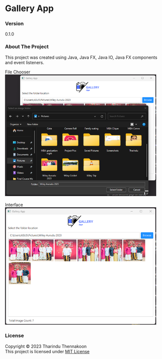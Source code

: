 # Gallery App

### Version

0.1.0

### About The Project

This project was created using Java, Java FX, Java IO, Java FX components and event listeners.<br>

File Chooser<br>
<img width="500" src="https://github.com/tharindu152/gallery-app/blob/master/src/main/resources/asset.img/Directory%20Selection.png"><br>
<br>
Interface<br>
<img width="500" src="https://github.com/tharindu152/gallery-app/blob/master/src/main/resources/asset.img/Gallery%20App.png"><br>

### License

Copyright ©️ 2023 Tharindu Thennakoon <br>
This project is licensed under [MIT License](License.txt)
